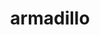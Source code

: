 ---
title: "armadillo"
layout: cache
categories: [package, develop]
meta: {"versions": ["10.5.0", "12.0.1", "12.2.0"], "compilers": ["gcc@=12.1.0", "gcc@=8.4.0"], "oss": ["ubuntu18.04", "ubuntu22.04"], "platforms": ["linux"], "targets": ["x86_64", "x86_64_v3"], "stacks": ["tutorial"], "num_specs": 51, "num_specs_by_stack": {"tutorial": 51}}
spec_details: [{"hash": "b37lvj3mssic5njl5cxfevbncnyiynpn", "compiler": "gcc@=8.4.0", "versions": ["10.5.0"], "os": "ubuntu18.04", "platform": "linux", "target": "x86_64", "variants": ["build_type=RelWithDebInfo", "~hdf5", "~ipo", "patches=59207b1"], "stacks": ["tutorial"], "size": "-", "tarball": "https://binaries.spack.io/develop/build_cache/linux-ubuntu18.04-x86_64/gcc-8.4.0/armadillo-10.5.0/linux-ubuntu18.04-x86_64-gcc-8.4.0-armadillo-10.5.0-b37lvj3mssic5njl5cxfevbncnyiynpn.spack"}, {"hash": "demh3kjmkihbqku5a5u5cn42djvjgle6", "compiler": "gcc@=8.4.0", "versions": ["10.5.0"], "os": "ubuntu18.04", "platform": "linux", "target": "x86_64", "variants": ["build_type=RelWithDebInfo", "~hdf5", "~ipo", "patches=59207b1"], "stacks": ["tutorial"], "size": "-", "tarball": "https://binaries.spack.io/develop/build_cache/linux-ubuntu18.04-x86_64/gcc-8.4.0/armadillo-10.5.0/linux-ubuntu18.04-x86_64-gcc-8.4.0-armadillo-10.5.0-demh3kjmkihbqku5a5u5cn42djvjgle6.spack"}, {"hash": "2v5vajcilsn62xsqslhowbasskyvzhwm", "compiler": "gcc@=8.4.0", "versions": ["10.5.0"], "os": "ubuntu18.04", "platform": "linux", "target": "x86_64", "variants": ["build_type=RelWithDebInfo", "~hdf5", "~ipo", "patches=59207b1"], "stacks": ["tutorial"], "size": "-", "tarball": "https://binaries.spack.io/develop/build_cache/linux-ubuntu18.04-x86_64/gcc-8.4.0/armadillo-10.5.0/linux-ubuntu18.04-x86_64-gcc-8.4.0-armadillo-10.5.0-2v5vajcilsn62xsqslhowbasskyvzhwm.spack"}, {"hash": "5q5kczmz7dyy3a46ypgaqw5khlfay5dg", "compiler": "gcc@=8.4.0", "versions": ["10.5.0"], "os": "ubuntu18.04", "platform": "linux", "target": "x86_64", "variants": ["build_system=cmake", "build_type=RelWithDebInfo", "~hdf5", "~ipo", "patches=59207b1"], "stacks": ["tutorial"], "size": "-", "tarball": "https://binaries.spack.io/develop/build_cache/linux-ubuntu18.04-x86_64/gcc-8.4.0/armadillo-10.5.0/linux-ubuntu18.04-x86_64-gcc-8.4.0-armadillo-10.5.0-5q5kczmz7dyy3a46ypgaqw5khlfay5dg.spack"}, {"hash": "2rchuztyjeuw23tmg2j7ap2p752d5mes", "compiler": "gcc@=8.4.0", "versions": ["10.5.0"], "os": "ubuntu18.04", "platform": "linux", "target": "x86_64", "variants": ["build_type=RelWithDebInfo", "~hdf5", "~ipo", "patches=59207b1"], "stacks": ["tutorial"], "size": "-", "tarball": "https://binaries.spack.io/develop/build_cache/linux-ubuntu18.04-x86_64/gcc-8.4.0/armadillo-10.5.0/linux-ubuntu18.04-x86_64-gcc-8.4.0-armadillo-10.5.0-2rchuztyjeuw23tmg2j7ap2p752d5mes.spack"}, {"hash": "3s4d6uy4we7o7ewptnrhwr6lu3y34we5", "compiler": "gcc@=8.4.0", "versions": ["10.5.0"], "os": "ubuntu18.04", "platform": "linux", "target": "x86_64", "variants": ["build_type=RelWithDebInfo", "~hdf5", "~ipo", "patches=59207b1"], "stacks": ["tutorial"], "size": "-", "tarball": "https://binaries.spack.io/develop/build_cache/linux-ubuntu18.04-x86_64/gcc-8.4.0/armadillo-10.5.0/linux-ubuntu18.04-x86_64-gcc-8.4.0-armadillo-10.5.0-3s4d6uy4we7o7ewptnrhwr6lu3y34we5.spack"}, {"hash": "egrove67atq7eule6nkimdozlu33f4zf", "compiler": "gcc@=8.4.0", "versions": ["10.5.0"], "os": "ubuntu18.04", "platform": "linux", "target": "x86_64", "variants": ["build_type=RelWithDebInfo", "~hdf5", "~ipo", "patches=59207b1"], "stacks": ["tutorial"], "size": "-", "tarball": "https://binaries.spack.io/develop/build_cache/linux-ubuntu18.04-x86_64/gcc-8.4.0/armadillo-10.5.0/linux-ubuntu18.04-x86_64-gcc-8.4.0-armadillo-10.5.0-egrove67atq7eule6nkimdozlu33f4zf.spack"}, {"hash": "443fl4r423bv7h5rospuu36gmcpdrn5e", "compiler": "gcc@=8.4.0", "versions": ["10.5.0"], "os": "ubuntu18.04", "platform": "linux", "target": "x86_64", "variants": ["build_type=RelWithDebInfo", "~hdf5", "~ipo", "patches=59207b1"], "stacks": ["tutorial"], "size": "-", "tarball": "https://binaries.spack.io/develop/build_cache/linux-ubuntu18.04-x86_64/gcc-8.4.0/armadillo-10.5.0/linux-ubuntu18.04-x86_64-gcc-8.4.0-armadillo-10.5.0-443fl4r423bv7h5rospuu36gmcpdrn5e.spack"}, {"hash": "bgmti45ythzxzwqacoyuecj6yxxwi7jd", "compiler": "gcc@=8.4.0", "versions": ["10.5.0"], "os": "ubuntu18.04", "platform": "linux", "target": "x86_64", "variants": ["build_type=RelWithDebInfo", "~hdf5", "~ipo", "patches=59207b1"], "stacks": ["tutorial"], "size": "-", "tarball": "https://binaries.spack.io/develop/build_cache/linux-ubuntu18.04-x86_64/gcc-8.4.0/armadillo-10.5.0/linux-ubuntu18.04-x86_64-gcc-8.4.0-armadillo-10.5.0-bgmti45ythzxzwqacoyuecj6yxxwi7jd.spack"}, {"hash": "6tpcw2eqofmxrwwhqdtc4gxboaztobl3", "compiler": "gcc@=8.4.0", "versions": ["10.5.0"], "os": "ubuntu18.04", "platform": "linux", "target": "x86_64", "variants": ["build_type=RelWithDebInfo", "~hdf5", "~ipo", "patches=59207b1"], "stacks": ["tutorial"], "size": "-", "tarball": "https://binaries.spack.io/develop/build_cache/linux-ubuntu18.04-x86_64/gcc-8.4.0/armadillo-10.5.0/linux-ubuntu18.04-x86_64-gcc-8.4.0-armadillo-10.5.0-6tpcw2eqofmxrwwhqdtc4gxboaztobl3.spack"}, {"hash": "77b77vvh74uqvmblze3hra72t75bqfjw", "compiler": "gcc@=8.4.0", "versions": ["10.5.0"], "os": "ubuntu18.04", "platform": "linux", "target": "x86_64", "variants": ["build_system=cmake", "build_type=RelWithDebInfo", "~hdf5", "~ipo", "patches=59207b1"], "stacks": ["tutorial"], "size": "-", "tarball": "https://binaries.spack.io/develop/build_cache/linux-ubuntu18.04-x86_64/gcc-8.4.0/armadillo-10.5.0/linux-ubuntu18.04-x86_64-gcc-8.4.0-armadillo-10.5.0-77b77vvh74uqvmblze3hra72t75bqfjw.spack"}, {"hash": "3yxybirafnhrlr4blwohjyk52rbwc3wq", "compiler": "gcc@=8.4.0", "versions": ["10.5.0"], "os": "ubuntu18.04", "platform": "linux", "target": "x86_64", "variants": ["build_type=RelWithDebInfo", "~hdf5", "~ipo", "patches=59207b1"], "stacks": ["tutorial"], "size": "-", "tarball": "https://binaries.spack.io/develop/build_cache/linux-ubuntu18.04-x86_64/gcc-8.4.0/armadillo-10.5.0/linux-ubuntu18.04-x86_64-gcc-8.4.0-armadillo-10.5.0-3yxybirafnhrlr4blwohjyk52rbwc3wq.spack"}, {"hash": "2znqzxyrrjunvaptl6oq3o5lvdijevvm", "compiler": "gcc@=8.4.0", "versions": ["10.5.0"], "os": "ubuntu18.04", "platform": "linux", "target": "x86_64", "variants": ["build_system=cmake", "build_type=RelWithDebInfo", "~hdf5", "~ipo", "patches=59207b1"], "stacks": ["tutorial"], "size": "-", "tarball": "https://binaries.spack.io/develop/build_cache/linux-ubuntu18.04-x86_64/gcc-8.4.0/armadillo-10.5.0/linux-ubuntu18.04-x86_64-gcc-8.4.0-armadillo-10.5.0-2znqzxyrrjunvaptl6oq3o5lvdijevvm.spack"}, {"hash": "fkxrlg5k72gq37iuzx7xj7khrfe4of7l", "compiler": "gcc@=8.4.0", "versions": ["10.5.0"], "os": "ubuntu18.04", "platform": "linux", "target": "x86_64", "variants": ["build_type=RelWithDebInfo", "~hdf5", "~ipo", "patches=59207b1"], "stacks": ["tutorial"], "size": "-", "tarball": "https://binaries.spack.io/develop/build_cache/linux-ubuntu18.04-x86_64/gcc-8.4.0/armadillo-10.5.0/linux-ubuntu18.04-x86_64-gcc-8.4.0-armadillo-10.5.0-fkxrlg5k72gq37iuzx7xj7khrfe4of7l.spack"}, {"hash": "yxtkz3ybggahpyxuhqjzzgbrieqjtejw", "compiler": "gcc@=8.4.0", "versions": ["10.5.0"], "os": "ubuntu18.04", "platform": "linux", "target": "x86_64", "variants": ["build_system=cmake", "build_type=RelWithDebInfo", "~hdf5", "~ipo", "patches=59207b1"], "stacks": ["tutorial"], "size": "-", "tarball": "https://binaries.spack.io/develop/build_cache/linux-ubuntu18.04-x86_64/gcc-8.4.0/armadillo-10.5.0/linux-ubuntu18.04-x86_64-gcc-8.4.0-armadillo-10.5.0-yxtkz3ybggahpyxuhqjzzgbrieqjtejw.spack"}, {"hash": "gunxayrb5cgdfveuyzkk3z5ttpjla6sh", "compiler": "gcc@=8.4.0", "versions": ["10.5.0"], "os": "ubuntu18.04", "platform": "linux", "target": "x86_64", "variants": ["build_system=cmake", "build_type=RelWithDebInfo", "~hdf5", "~ipo", "patches=59207b1"], "stacks": ["tutorial"], "size": "-", "tarball": "https://binaries.spack.io/develop/build_cache/linux-ubuntu18.04-x86_64/gcc-8.4.0/armadillo-10.5.0/linux-ubuntu18.04-x86_64-gcc-8.4.0-armadillo-10.5.0-gunxayrb5cgdfveuyzkk3z5ttpjla6sh.spack"}, {"hash": "o7f7mzqbfnxk2524lacrmif7yht4bby4", "compiler": "gcc@=8.4.0", "versions": ["10.5.0"], "os": "ubuntu18.04", "platform": "linux", "target": "x86_64", "variants": ["build_system=cmake", "build_type=RelWithDebInfo", "~hdf5", "~ipo", "patches=59207b1"], "stacks": ["tutorial"], "size": "-", "tarball": "https://binaries.spack.io/develop/build_cache/linux-ubuntu18.04-x86_64/gcc-8.4.0/armadillo-10.5.0/linux-ubuntu18.04-x86_64-gcc-8.4.0-armadillo-10.5.0-o7f7mzqbfnxk2524lacrmif7yht4bby4.spack"}, {"hash": "bc55xxwaxwwhnxxjawwtyhrmw42n4htl", "compiler": "gcc@=8.4.0", "versions": ["10.5.0"], "os": "ubuntu18.04", "platform": "linux", "target": "x86_64", "variants": ["build_type=RelWithDebInfo", "~hdf5", "~ipo", "patches=59207b1"], "stacks": ["tutorial"], "size": "-", "tarball": "https://binaries.spack.io/develop/build_cache/linux-ubuntu18.04-x86_64/gcc-8.4.0/armadillo-10.5.0/linux-ubuntu18.04-x86_64-gcc-8.4.0-armadillo-10.5.0-bc55xxwaxwwhnxxjawwtyhrmw42n4htl.spack"}, {"hash": "x5enrwdpxgodjtyqc3ajfqsgtmoztyyd", "compiler": "gcc@=8.4.0", "versions": ["10.5.0"], "os": "ubuntu18.04", "platform": "linux", "target": "x86_64", "variants": ["build_type=RelWithDebInfo", "~hdf5", "~ipo", "patches=59207b1"], "stacks": ["tutorial"], "size": "-", "tarball": "https://binaries.spack.io/develop/build_cache/linux-ubuntu18.04-x86_64/gcc-8.4.0/armadillo-10.5.0/linux-ubuntu18.04-x86_64-gcc-8.4.0-armadillo-10.5.0-x5enrwdpxgodjtyqc3ajfqsgtmoztyyd.spack"}, {"hash": "ghzrbc7buvexrllgakxqwiujuku6prl5", "compiler": "gcc@=8.4.0", "versions": ["10.5.0"], "os": "ubuntu18.04", "platform": "linux", "target": "x86_64", "variants": ["build_type=RelWithDebInfo", "~hdf5", "~ipo", "patches=59207b1"], "stacks": ["tutorial"], "size": "-", "tarball": "https://binaries.spack.io/develop/build_cache/linux-ubuntu18.04-x86_64/gcc-8.4.0/armadillo-10.5.0/linux-ubuntu18.04-x86_64-gcc-8.4.0-armadillo-10.5.0-ghzrbc7buvexrllgakxqwiujuku6prl5.spack"}, {"hash": "cj7adbjfpuwj6bgax5fshy4jdjopwffb", "compiler": "gcc@=8.4.0", "versions": ["10.5.0"], "os": "ubuntu18.04", "platform": "linux", "target": "x86_64", "variants": ["build_type=RelWithDebInfo", "~hdf5", "~ipo", "patches=59207b1"], "stacks": ["tutorial"], "size": "-", "tarball": "https://binaries.spack.io/develop/build_cache/linux-ubuntu18.04-x86_64/gcc-8.4.0/armadillo-10.5.0/linux-ubuntu18.04-x86_64-gcc-8.4.0-armadillo-10.5.0-cj7adbjfpuwj6bgax5fshy4jdjopwffb.spack"}, {"hash": "qzwh5dsp5yjeqdgkg5okhyfdupw62cni", "compiler": "gcc@=8.4.0", "versions": ["10.5.0"], "os": "ubuntu18.04", "platform": "linux", "target": "x86_64", "variants": ["build_type=RelWithDebInfo", "~hdf5", "~ipo", "patches=59207b1"], "stacks": ["tutorial"], "size": "-", "tarball": "https://binaries.spack.io/develop/build_cache/linux-ubuntu18.04-x86_64/gcc-8.4.0/armadillo-10.5.0/linux-ubuntu18.04-x86_64-gcc-8.4.0-armadillo-10.5.0-qzwh5dsp5yjeqdgkg5okhyfdupw62cni.spack"}, {"hash": "y7hhdex2luzuqf6a4vkosl27sbgko4is", "compiler": "gcc@=8.4.0", "versions": ["10.5.0"], "os": "ubuntu18.04", "platform": "linux", "target": "x86_64", "variants": ["build_type=RelWithDebInfo", "~hdf5", "~ipo", "patches=59207b1"], "stacks": ["tutorial"], "size": "-", "tarball": "https://binaries.spack.io/develop/build_cache/linux-ubuntu18.04-x86_64/gcc-8.4.0/armadillo-10.5.0/linux-ubuntu18.04-x86_64-gcc-8.4.0-armadillo-10.5.0-y7hhdex2luzuqf6a4vkosl27sbgko4is.spack"}, {"hash": "gyw7t75rz7slt4abw4czbjpu5udxtwc4", "compiler": "gcc@=8.4.0", "versions": ["10.5.0"], "os": "ubuntu18.04", "platform": "linux", "target": "x86_64", "variants": ["build_type=RelWithDebInfo", "~hdf5", "~ipo", "patches=59207b1"], "stacks": ["tutorial"], "size": "-", "tarball": "https://binaries.spack.io/develop/build_cache/linux-ubuntu18.04-x86_64/gcc-8.4.0/armadillo-10.5.0/linux-ubuntu18.04-x86_64-gcc-8.4.0-armadillo-10.5.0-gyw7t75rz7slt4abw4czbjpu5udxtwc4.spack"}, {"hash": "b7zmm2u7cnrx56ix5a4fwem4egvgxocp", "compiler": "gcc@=8.4.0", "versions": ["10.5.0"], "os": "ubuntu18.04", "platform": "linux", "target": "x86_64", "variants": ["build_system=cmake", "build_type=RelWithDebInfo", "~hdf5", "~ipo", "patches=59207b1"], "stacks": ["tutorial"], "size": "-", "tarball": "https://binaries.spack.io/develop/build_cache/linux-ubuntu18.04-x86_64/gcc-8.4.0/armadillo-10.5.0/linux-ubuntu18.04-x86_64-gcc-8.4.0-armadillo-10.5.0-b7zmm2u7cnrx56ix5a4fwem4egvgxocp.spack"}, {"hash": "sai6rld5jbfbwbkp2pkc2fkh4rbqkm5w", "compiler": "gcc@=8.4.0", "versions": ["10.5.0"], "os": "ubuntu18.04", "platform": "linux", "target": "x86_64", "variants": ["build_type=RelWithDebInfo", "~hdf5", "~ipo", "patches=59207b1"], "stacks": ["tutorial"], "size": "-", "tarball": "https://binaries.spack.io/develop/build_cache/linux-ubuntu18.04-x86_64/gcc-8.4.0/armadillo-10.5.0/linux-ubuntu18.04-x86_64-gcc-8.4.0-armadillo-10.5.0-sai6rld5jbfbwbkp2pkc2fkh4rbqkm5w.spack"}, {"hash": "ttx7vqevapvt5q23hbotyba2rl5h7kdr", "compiler": "gcc@=8.4.0", "versions": ["10.5.0"], "os": "ubuntu18.04", "platform": "linux", "target": "x86_64", "variants": ["build_system=cmake", "build_type=RelWithDebInfo", "~hdf5", "~ipo", "patches=59207b1"], "stacks": ["tutorial"], "size": "-", "tarball": "https://binaries.spack.io/develop/build_cache/linux-ubuntu18.04-x86_64/gcc-8.4.0/armadillo-10.5.0/linux-ubuntu18.04-x86_64-gcc-8.4.0-armadillo-10.5.0-ttx7vqevapvt5q23hbotyba2rl5h7kdr.spack"}, {"hash": "lzrqprtpqx7wotzfhwprfxfzdnadk3s6", "compiler": "gcc@=8.4.0", "versions": ["10.5.0"], "os": "ubuntu18.04", "platform": "linux", "target": "x86_64", "variants": ["build_type=RelWithDebInfo", "~hdf5", "~ipo", "patches=59207b1"], "stacks": ["tutorial"], "size": "-", "tarball": "https://binaries.spack.io/develop/build_cache/linux-ubuntu18.04-x86_64/gcc-8.4.0/armadillo-10.5.0/linux-ubuntu18.04-x86_64-gcc-8.4.0-armadillo-10.5.0-lzrqprtpqx7wotzfhwprfxfzdnadk3s6.spack"}, {"hash": "ijuhw6jolyifki4hfhg4wlewk2fjwmxl", "compiler": "gcc@=8.4.0", "versions": ["10.5.0"], "os": "ubuntu18.04", "platform": "linux", "target": "x86_64", "variants": ["build_type=RelWithDebInfo", "~hdf5", "~ipo", "patches=59207b1"], "stacks": ["tutorial"], "size": "-", "tarball": "https://binaries.spack.io/develop/build_cache/linux-ubuntu18.04-x86_64/gcc-8.4.0/armadillo-10.5.0/linux-ubuntu18.04-x86_64-gcc-8.4.0-armadillo-10.5.0-ijuhw6jolyifki4hfhg4wlewk2fjwmxl.spack"}, {"hash": "kogo5w2lg3a22ffckw2zbmtghd2wwvju", "compiler": "gcc@=8.4.0", "versions": ["10.5.0"], "os": "ubuntu18.04", "platform": "linux", "target": "x86_64", "variants": ["build_type=RelWithDebInfo", "~hdf5", "~ipo", "patches=59207b1"], "stacks": ["tutorial"], "size": "-", "tarball": "https://binaries.spack.io/develop/build_cache/linux-ubuntu18.04-x86_64/gcc-8.4.0/armadillo-10.5.0/linux-ubuntu18.04-x86_64-gcc-8.4.0-armadillo-10.5.0-kogo5w2lg3a22ffckw2zbmtghd2wwvju.spack"}, {"hash": "wqlbauly2lyzd5hdhve53op2xekih2rc", "compiler": "gcc@=8.4.0", "versions": ["10.5.0"], "os": "ubuntu18.04", "platform": "linux", "target": "x86_64", "variants": ["build_type=RelWithDebInfo", "~hdf5", "~ipo", "patches=59207b1"], "stacks": ["tutorial"], "size": "-", "tarball": "https://binaries.spack.io/develop/build_cache/linux-ubuntu18.04-x86_64/gcc-8.4.0/armadillo-10.5.0/linux-ubuntu18.04-x86_64-gcc-8.4.0-armadillo-10.5.0-wqlbauly2lyzd5hdhve53op2xekih2rc.spack"}, {"hash": "kl4mlkiaoankul4rrycu334hlynl7xtc", "compiler": "gcc@=8.4.0", "versions": ["12.0.1"], "os": "ubuntu18.04", "platform": "linux", "target": "x86_64", "variants": ["build_system=cmake", "build_type=RelWithDebInfo", "generator=make", "~hdf5", "~ipo", "patches=59207b1"], "stacks": ["tutorial"], "size": "-", "tarball": "https://binaries.spack.io/develop/build_cache/linux-ubuntu18.04-x86_64/gcc-8.4.0/armadillo-12.0.1/linux-ubuntu18.04-x86_64-gcc-8.4.0-armadillo-12.0.1-kl4mlkiaoankul4rrycu334hlynl7xtc.spack"}, {"hash": "mytzouyz57il4ugyjekrrn67zswqu4k2", "compiler": "gcc@=8.4.0", "versions": ["10.5.0"], "os": "ubuntu18.04", "platform": "linux", "target": "x86_64", "variants": ["build_system=cmake", "build_type=RelWithDebInfo", "~hdf5", "~ipo", "patches=59207b1"], "stacks": ["tutorial"], "size": "-", "tarball": "https://binaries.spack.io/develop/build_cache/linux-ubuntu18.04-x86_64/gcc-8.4.0/armadillo-10.5.0/linux-ubuntu18.04-x86_64-gcc-8.4.0-armadillo-10.5.0-mytzouyz57il4ugyjekrrn67zswqu4k2.spack"}, {"hash": "lk2tpo2qst2yag6pao6rrf3hesdvs2bm", "compiler": "gcc@=8.4.0", "versions": ["10.5.0"], "os": "ubuntu18.04", "platform": "linux", "target": "x86_64", "variants": ["build_type=RelWithDebInfo", "~hdf5", "~ipo", "patches=59207b1"], "stacks": ["tutorial"], "size": "-", "tarball": "https://binaries.spack.io/develop/build_cache/linux-ubuntu18.04-x86_64/gcc-8.4.0/armadillo-10.5.0/linux-ubuntu18.04-x86_64-gcc-8.4.0-armadillo-10.5.0-lk2tpo2qst2yag6pao6rrf3hesdvs2bm.spack"}, {"hash": "p3ph2ba3bchlmkl6d4u33nbjk7qlcq3p", "compiler": "gcc@=8.4.0", "versions": ["10.5.0"], "os": "ubuntu18.04", "platform": "linux", "target": "x86_64", "variants": ["build_type=RelWithDebInfo", "~hdf5", "~ipo", "patches=59207b1"], "stacks": ["tutorial"], "size": "-", "tarball": "https://binaries.spack.io/develop/build_cache/linux-ubuntu18.04-x86_64/gcc-8.4.0/armadillo-10.5.0/linux-ubuntu18.04-x86_64-gcc-8.4.0-armadillo-10.5.0-p3ph2ba3bchlmkl6d4u33nbjk7qlcq3p.spack"}, {"hash": "v2cxpxmaxfyvz42rtno7oztmlwpolh36", "compiler": "gcc@=8.4.0", "versions": ["10.5.0"], "os": "ubuntu18.04", "platform": "linux", "target": "x86_64", "variants": ["build_type=RelWithDebInfo", "~hdf5", "~ipo", "patches=59207b1"], "stacks": ["tutorial"], "size": "-", "tarball": "https://binaries.spack.io/develop/build_cache/linux-ubuntu18.04-x86_64/gcc-8.4.0/armadillo-10.5.0/linux-ubuntu18.04-x86_64-gcc-8.4.0-armadillo-10.5.0-v2cxpxmaxfyvz42rtno7oztmlwpolh36.spack"}, {"hash": "gqdsbnxvbdiag4ty64wgvtkfy2pba5qw", "compiler": "gcc@=8.4.0", "versions": ["10.5.0"], "os": "ubuntu18.04", "platform": "linux", "target": "x86_64", "variants": ["build_type=RelWithDebInfo", "~hdf5", "~ipo", "patches=59207b1"], "stacks": ["tutorial"], "size": "-", "tarball": "https://binaries.spack.io/develop/build_cache/linux-ubuntu18.04-x86_64/gcc-8.4.0/armadillo-10.5.0/linux-ubuntu18.04-x86_64-gcc-8.4.0-armadillo-10.5.0-gqdsbnxvbdiag4ty64wgvtkfy2pba5qw.spack"}, {"hash": "oatv7p4ex2yqz2as4wdmkhdk3vnbrnv4", "compiler": "gcc@=8.4.0", "versions": ["10.5.0"], "os": "ubuntu18.04", "platform": "linux", "target": "x86_64", "variants": ["build_type=RelWithDebInfo", "~hdf5", "~ipo", "patches=59207b1"], "stacks": ["tutorial"], "size": "-", "tarball": "https://binaries.spack.io/develop/build_cache/linux-ubuntu18.04-x86_64/gcc-8.4.0/armadillo-10.5.0/linux-ubuntu18.04-x86_64-gcc-8.4.0-armadillo-10.5.0-oatv7p4ex2yqz2as4wdmkhdk3vnbrnv4.spack"}, {"hash": "wkjlothlm5ordiyd4jxge5qgf47ralfv", "compiler": "gcc@=8.4.0", "versions": ["10.5.0"], "os": "ubuntu18.04", "platform": "linux", "target": "x86_64", "variants": ["build_type=RelWithDebInfo", "~hdf5", "~ipo", "patches=59207b1"], "stacks": ["tutorial"], "size": "-", "tarball": "https://binaries.spack.io/develop/build_cache/linux-ubuntu18.04-x86_64/gcc-8.4.0/armadillo-10.5.0/linux-ubuntu18.04-x86_64-gcc-8.4.0-armadillo-10.5.0-wkjlothlm5ordiyd4jxge5qgf47ralfv.spack"}, {"hash": "ol2ivfxe6iefay7mkuv2vaj6wqrixvy6", "compiler": "gcc@=8.4.0", "versions": ["12.0.1"], "os": "ubuntu18.04", "platform": "linux", "target": "x86_64", "variants": ["build_system=cmake", "build_type=RelWithDebInfo", "generator=make", "~hdf5", "~ipo", "patches=59207b1"], "stacks": ["tutorial"], "size": "-", "tarball": "https://binaries.spack.io/develop/build_cache/linux-ubuntu18.04-x86_64/gcc-8.4.0/armadillo-12.0.1/linux-ubuntu18.04-x86_64-gcc-8.4.0-armadillo-12.0.1-ol2ivfxe6iefay7mkuv2vaj6wqrixvy6.spack"}, {"hash": "scaqw2uevjr7sktzuror5ts5r24bziij", "compiler": "gcc@=8.4.0", "versions": ["10.5.0"], "os": "ubuntu18.04", "platform": "linux", "target": "x86_64", "variants": ["build_type=RelWithDebInfo", "~hdf5", "~ipo", "patches=59207b1"], "stacks": ["tutorial"], "size": "-", "tarball": "https://binaries.spack.io/develop/build_cache/linux-ubuntu18.04-x86_64/gcc-8.4.0/armadillo-10.5.0/linux-ubuntu18.04-x86_64-gcc-8.4.0-armadillo-10.5.0-scaqw2uevjr7sktzuror5ts5r24bziij.spack"}, {"hash": "xd66a6c3ckyytrn6ztnveuv7msx5cjs4", "compiler": "gcc@=8.4.0", "versions": ["10.5.0"], "os": "ubuntu18.04", "platform": "linux", "target": "x86_64", "variants": ["build_type=RelWithDebInfo", "~hdf5", "~ipo", "patches=59207b1"], "stacks": ["tutorial"], "size": "-", "tarball": "https://binaries.spack.io/develop/build_cache/linux-ubuntu18.04-x86_64/gcc-8.4.0/armadillo-10.5.0/linux-ubuntu18.04-x86_64-gcc-8.4.0-armadillo-10.5.0-xd66a6c3ckyytrn6ztnveuv7msx5cjs4.spack"}, {"hash": "uihvyia2cylk2tfymrfvhslozfqatb4k", "compiler": "gcc@=8.4.0", "versions": ["12.0.1"], "os": "ubuntu18.04", "platform": "linux", "target": "x86_64_v3", "variants": ["build_system=cmake", "build_type=RelWithDebInfo", "generator=make", "~hdf5", "~ipo", "patches=59207b1"], "stacks": ["tutorial"], "size": "-", "tarball": "https://binaries.spack.io/develop/build_cache/linux-ubuntu18.04-x86_64_v3/gcc-8.4.0/armadillo-12.0.1/linux-ubuntu18.04-x86_64_v3-gcc-8.4.0-armadillo-12.0.1-uihvyia2cylk2tfymrfvhslozfqatb4k.spack"}, {"hash": "n6kda54kpmf245jhjqms2tqlckj55zb5", "compiler": "gcc@=8.4.0", "versions": ["12.0.1"], "os": "ubuntu18.04", "platform": "linux", "target": "x86_64_v3", "variants": ["build_system=cmake", "build_type=RelWithDebInfo", "generator=make", "~hdf5", "~ipo", "patches=59207b1"], "stacks": ["tutorial"], "size": "-", "tarball": "https://binaries.spack.io/develop/build_cache/linux-ubuntu18.04-x86_64_v3/gcc-8.4.0/armadillo-12.0.1/linux-ubuntu18.04-x86_64_v3-gcc-8.4.0-armadillo-12.0.1-n6kda54kpmf245jhjqms2tqlckj55zb5.spack"}, {"hash": "qmywzkaacgbb5hn6qtt5qfrltmyq5ho4", "compiler": "gcc@=8.4.0", "versions": ["12.0.1"], "os": "ubuntu18.04", "platform": "linux", "target": "x86_64_v3", "variants": ["build_system=cmake", "build_type=RelWithDebInfo", "generator=make", "~hdf5", "~ipo", "patches=59207b1"], "stacks": ["tutorial"], "size": "-", "tarball": "https://binaries.spack.io/develop/build_cache/linux-ubuntu18.04-x86_64_v3/gcc-8.4.0/armadillo-12.0.1/linux-ubuntu18.04-x86_64_v3-gcc-8.4.0-armadillo-12.0.1-qmywzkaacgbb5hn6qtt5qfrltmyq5ho4.spack"}, {"hash": "rgcqg6r6yeopbwxfg6526wlmvyqk2uzm", "compiler": "gcc@=8.4.0", "versions": ["12.2.0"], "os": "ubuntu18.04", "platform": "linux", "target": "x86_64_v3", "variants": ["build_system=cmake", "build_type=RelWithDebInfo", "generator=make", "~hdf5", "~ipo", "patches=59207b1"], "stacks": ["tutorial"], "size": "-", "tarball": "https://binaries.spack.io/develop/build_cache/linux-ubuntu18.04-x86_64_v3/gcc-8.4.0/armadillo-12.2.0/linux-ubuntu18.04-x86_64_v3-gcc-8.4.0-armadillo-12.2.0-rgcqg6r6yeopbwxfg6526wlmvyqk2uzm.spack"}, {"hash": "3sat6uxcl23zetgk2cf2pbw7nc67c4zz", "compiler": "gcc@=8.4.0", "versions": ["12.2.0"], "os": "ubuntu18.04", "platform": "linux", "target": "x86_64_v3", "variants": ["build_system=cmake", "build_type=RelWithDebInfo", "generator=make", "~hdf5", "~ipo", "patches=59207b1"], "stacks": ["tutorial"], "size": "-", "tarball": "https://binaries.spack.io/develop/build_cache/linux-ubuntu18.04-x86_64_v3/gcc-8.4.0/armadillo-12.2.0/linux-ubuntu18.04-x86_64_v3-gcc-8.4.0-armadillo-12.2.0-3sat6uxcl23zetgk2cf2pbw7nc67c4zz.spack"}, {"hash": "o2pqsdeobkdvcizasds4monugcp7vjej", "compiler": "gcc@=8.4.0", "versions": ["12.0.1"], "os": "ubuntu18.04", "platform": "linux", "target": "x86_64_v3", "variants": ["build_system=cmake", "build_type=RelWithDebInfo", "generator=make", "~hdf5", "~ipo", "patches=59207b1"], "stacks": ["tutorial"], "size": "-", "tarball": "https://binaries.spack.io/develop/build_cache/linux-ubuntu18.04-x86_64_v3/gcc-8.4.0/armadillo-12.0.1/linux-ubuntu18.04-x86_64_v3-gcc-8.4.0-armadillo-12.0.1-o2pqsdeobkdvcizasds4monugcp7vjej.spack"}, {"hash": "2xa7w2vihxksdkmvpidwy3sl2wdgmkzz", "compiler": "gcc@=8.4.0", "versions": ["12.2.0"], "os": "ubuntu18.04", "platform": "linux", "target": "x86_64_v3", "variants": ["build_system=cmake", "build_type=RelWithDebInfo", "generator=make", "~hdf5", "~ipo", "patches=59207b1"], "stacks": ["tutorial"], "size": "-", "tarball": "https://binaries.spack.io/develop/build_cache/linux-ubuntu18.04-x86_64_v3/gcc-8.4.0/armadillo-12.2.0/linux-ubuntu18.04-x86_64_v3-gcc-8.4.0-armadillo-12.2.0-2xa7w2vihxksdkmvpidwy3sl2wdgmkzz.spack"}, {"hash": "tznl7lk3frtmgf6ejyhcytijuvlzngaa", "compiler": "gcc@=8.4.0", "versions": ["12.2.0"], "os": "ubuntu18.04", "platform": "linux", "target": "x86_64_v3", "variants": ["build_system=cmake", "build_type=RelWithDebInfo", "generator=make", "~hdf5", "~ipo", "patches=59207b1"], "stacks": ["tutorial"], "size": "-", "tarball": "https://binaries.spack.io/develop/build_cache/linux-ubuntu18.04-x86_64_v3/gcc-8.4.0/armadillo-12.2.0/linux-ubuntu18.04-x86_64_v3-gcc-8.4.0-armadillo-12.2.0-tznl7lk3frtmgf6ejyhcytijuvlzngaa.spack"}, {"hash": "l7uacbatmxbs6tw45qeyjyqt5654kc3e", "compiler": "gcc@=12.1.0", "versions": ["12.2.0"], "os": "ubuntu22.04", "platform": "linux", "target": "x86_64_v3", "variants": ["build_system=cmake", "build_type=Release", "generator=make", "~hdf5", "~ipo", "patches=59207b1"], "stacks": ["tutorial"], "size": "-", "tarball": "https://binaries.spack.io/develop/build_cache/linux-ubuntu22.04-x86_64_v3/gcc-12.1.0/armadillo-12.2.0/linux-ubuntu22.04-x86_64_v3-gcc-12.1.0-armadillo-12.2.0-l7uacbatmxbs6tw45qeyjyqt5654kc3e.spack"}]
---